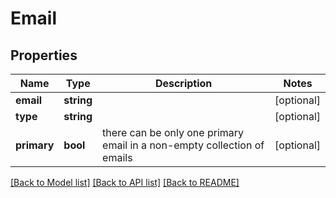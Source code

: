 # Email

## Properties
Name | Type | Description | Notes
------------ | ------------- | ------------- | -------------
**email** | **string** |  | [optional] 
**type** | **string** |  | [optional] 
**primary** | **bool** | there can be only one primary email in a non-empty collection of emails | [optional] 

[[Back to Model list]](../README.md#documentation-for-models) [[Back to API list]](../README.md#documentation-for-api-endpoints) [[Back to README]](../README.md)


